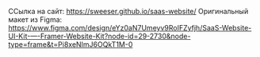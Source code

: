 ССылка на сайт: https://sweeser.github.io/saas-website/
Оригинальный макет из Figma: https://www.figma.com/design/eYz0aN7Umeyv9RoIFZyfjh/SaaS-Website-UI-Kit-—-Framer-Website-Kit?node-id=29-2730&node-type=frame&t=Pi8xeNImJ6OQkT1M-0
